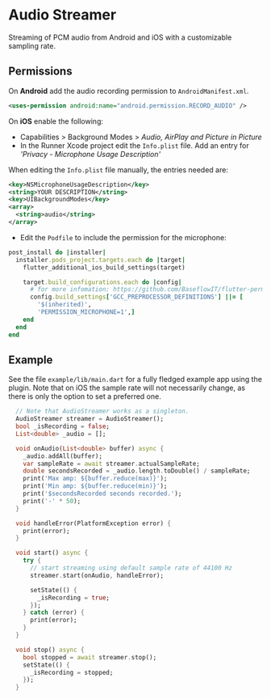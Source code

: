 # Audio Streamer

Streaming of PCM audio from Android and iOS with a customizable sampling rate.

## Permissions

On **Android** add the audio recording permission to `AndroidManifest.xml`.

```xml
<uses-permission android:name="android.permission.RECORD_AUDIO" />
```

On **iOS** enable the following:

- Capabilities > Background Modes > _Audio, AirPlay and Picture in Picture_
- In the Runner Xcode project edit the `Info.plist` file. Add an entry for _'Privacy - Microphone Usage Description'_

When editing the `Info.plist` file manually, the entries needed are:

```xml
<key>NSMicrophoneUsageDescription</key>
<string>YOUR DESCRIPTION</string>
<key>UIBackgroundModes</key>
<array>
  <string>audio</string>
</array>
```

- Edit the `Podfile` to include the permission for the microphone:

```ruby
post_install do |installer|
  installer.pods_project.targets.each do |target|
    flutter_additional_ios_build_settings(target)

    target.build_configurations.each do |config|
      # for more infomation: https://github.com/BaseflowIT/flutter-permission-handler/blob/master/permission_handler/ios/Classes/PermissionHandlerEnums.h
      config.build_settings['GCC_PREPROCESSOR_DEFINITIONS'] ||= [
        '$(inherited)',
        'PERMISSION_MICROPHONE=1',]
    end
  end
end
```

## Example

See the file `example/lib/main.dart` for a fully fledged example app using the plugin.
Note that on iOS the sample rate will not necessarily change, as there is only the option to set a preferred one.

```dart
  // Note that AudioStreamer works as a singleton.
  AudioStreamer streamer = AudioStreamer();
  bool _isRecording = false;
  List<double> _audio = [];

  void onAudio(List<double> buffer) async {
    _audio.addAll(buffer);
    var sampleRate = await streamer.actualSampleRate;
    double secondsRecorded = _audio.length.toDouble() / sampleRate;
    print('Max amp: ${buffer.reduce(max)}');
    print('Min amp: ${buffer.reduce(min)}');
    print('$secondsRecorded seconds recorded.');
    print('-' * 50);
  }

  void handleError(PlatformException error) {
    print(error);
  }

  void start() async {
    try {
      // start streaming using default sample rate of 44100 Hz
      streamer.start(onAudio, handleError);

      setState(() {
        _isRecording = true;
      });
    } catch (error) {
      print(error);
    }
  }

  void stop() async {
    bool stopped = await streamer.stop();
    setState(() {
      _isRecording = stopped;
    });
  }
```
